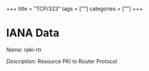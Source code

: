 +++
title = "TCP/323"
tags = [""]
categories = [""]
+++

# IANA Data

_Name:_ rpki-rtr

_Description:_ Resource PKI to Router Protocol

